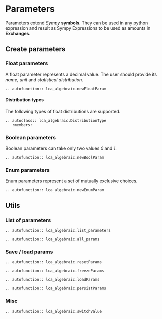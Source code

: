 # Parameters

Parameters extend *Sympy* **symbols**. They can be used in any python expression and result 
as Sympy Expressions to be used as amounts in **Exchanges**. 

## Create parameters

### Float parameters

A float parameter represents a decimal value. 
The user should provide its *name*, *unit* and *statistical distribution*.

```{eval-rst} 
.. autofunction:: lca_algebraic.newFloatParam
```

#### Distribution types

The following types of float distributions are supported. 

```{eval-rst} 
.. autoclass:: lca_algebraic.DistributionType
   :members:
```

### Boolean parameters

Boolean parameters can take only two values *0* and *1*.

```{eval-rst} 
.. autofunction:: lca_algebraic.newBoolParam
```

### Enum parameters

Enum parameters represent a set of mutually exclusive choices.

```{eval-rst} 
.. autofunction:: lca_algebraic.newEnumParam
```


## Utils

### List of parameters

```{eval-rst} 
.. autofunction:: lca_algebraic.list_parameters
```

```{eval-rst} 
.. autofunction:: lca_algebraic.all_params
```

### Save / load params

```{eval-rst} 
.. autofunction:: lca_algebraic.resetParams
```

```{eval-rst} 
.. autofunction:: lca_algebraic.freezeParams
```

```{eval-rst} 
.. autofunction:: lca_algebraic.loadParams
```

```{eval-rst} 
.. autofunction:: lca_algebraic.persistParams
```

### Misc

```{eval-rst} 
.. autofunction:: lca_algebraic.switchValue
```




